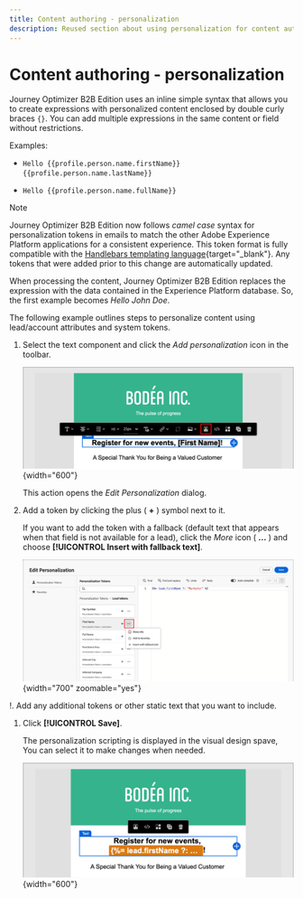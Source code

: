 ```yaml
---
title: Content authoring - personalization
description: Reused section about using personalization for content authoring
---
```

# Content authoring - personalization

Journey Optimizer B2B Edition uses an inline simple syntax that allows you to create expressions with personalized content enclosed by double curly braces `{}`. You can add multiple expressions in the same content or field without restrictions.

Examples:

* `Hello {{profile.person.name.firstName}} {{profile.person.name.lastName}}`

* `Hello {{profile.person.name.fullName}}`

>[!NOTE]
>
>Journey Optimizer B2B Edition now follows _camel case_ syntax for personalization tokens in emails to match the other Adobe Experience Platform applications for a consistent experience. This token format is fully compatible with the [Handlebars templating language](https://handlebarsjs.com/guide/#what-is-handlebars){target="_blank"}. Any tokens that were added prior to this change are automatically updated.

When processing the content, Journey Optimizer B2B Edition replaces the expression with the data contained in the Experience Platform database. So, the first example becomes _Hello John Doe_.

The following example outlines steps to personalize content using lead/account attributes and system tokens.

1. Select the text component and click the _Add personalization_ icon in the toolbar.

   ![Click the Personalize icon](../assets/content-design-shared/visual-designer-personalize-icon.png){width="600"}

   This action opens the _Edit Personalization_ dialog.

1. Add a token by clicking the plus ( **+** ) symbol next to it.

   If you want to add the token with a fallback (default text that appears when that field is not available for a lead), click the _More_ icon ( **...** ) and choose **[!UICONTROL Insert with fallback text]**.

   ![Construct personalized text using tokens](../assets/content-design-shared/visual-designer-personalize-dialog-handlebar.png){width="700" zoomable="yes"}

!. Add any additional tokens or other static text that you want to include.

1. Click **[!UICONTROL Save]**.

   The personalization scripting is displayed in the visual design spave, You can select it to make changes when needed. 

   ![Select personalization script](../assets/content-design-shared/visual-designer-select-personalization-script.png){width="600"}
